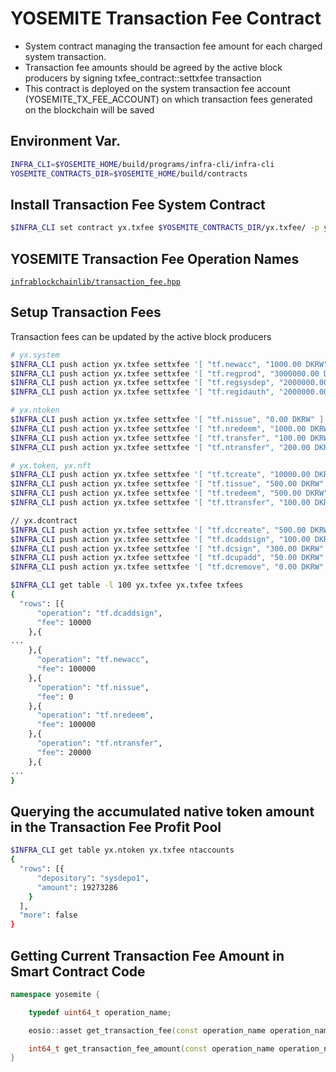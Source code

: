 YOSEMITE Transaction Fee Contract
===

* System contract managing the transaction fee amount for each charged system transaction.
* Transaction fee amounts should be agreed by the active block producers by signing txfee_contract::settxfee transaction
* This contract is deployed on the system transaction fee account (YOSEMITE_TX_FEE_ACCOUNT) on which transaction fees generated on the blockchain will be saved

Environment Var.
---

```bash
INFRA_CLI=$YOSEMITE_HOME/build/programs/infra-cli/infra-cli
YOSEMITE_CONTRACTS_DIR=$YOSEMITE_HOME/build/contracts
```

Install Transaction Fee System Contract
---
```bash
$INFRA_CLI set contract yx.txfee $YOSEMITE_CONTRACTS_DIR/yx.txfee/ -p yx.txfee@active
```

YOSEMITE Transaction Fee Operation Names
---
[`infrablockchainlib/transaction_fee.hpp`](../../contracts/infrablockchainlib/transaction_fee.hpp)

Setup Transaction Fees
---

Transaction fees can be updated by the active block producers

```bash
# yx.system
$INFRA_CLI push action yx.txfee settxfee '[ "tf.newacc", "1000.00 DKRW" ]' -p yosemite@active
$INFRA_CLI push action yx.txfee settxfee '[ "tf.regprod", "3000000.00 DKRW" ]' -p yosemite@active
$INFRA_CLI push action yx.txfee settxfee '[ "tf.regsysdep", "2000000.00 DKRW" ]' -p yosemite@active
$INFRA_CLI push action yx.txfee settxfee '[ "tf.regidauth", "2000000.00 DKRW" ]' -p yosemite@active

# yx.ntoken
$INFRA_CLI push action yx.txfee settxfee '[ "tf.nissue", "0.00 DKRW" ]' -p yosemite@active
$INFRA_CLI push action yx.txfee settxfee '[ "tf.nredeem", "1000.00 DKRW" ]' -p yosemite@active
$INFRA_CLI push action yx.txfee settxfee '[ "tf.transfer", "100.00 DKRW" ]' -p yosemite@active
$INFRA_CLI push action yx.txfee settxfee '[ "tf.ntransfer", "200.00 DKRW" ]' -p yosemite@active

# yx.token, yx.nft
$INFRA_CLI push action yx.txfee settxfee '[ "tf.tcreate", "10000.00 DKRW" ]' -p yosemite@active
$INFRA_CLI push action yx.txfee settxfee '[ "tf.tissue", "500.00 DKRW" ]' -p yosemite@active
$INFRA_CLI push action yx.txfee settxfee '[ "tf.tredeem", "500.00 DKRW" ]' -p yosemite@active
$INFRA_CLI push action yx.txfee settxfee '[ "tf.ttransfer", "100.00 DKRW" ]' -p yosemite@active

// yx.dcontract
$INFRA_CLI push action yx.txfee settxfee '[ "tf.dccreate", "500.00 DKRW" ]' -p yosemite@active
$INFRA_CLI push action yx.txfee settxfee '[ "tf.dcaddsign", "100.00 DKRW" ]' -p yosemite@active
$INFRA_CLI push action yx.txfee settxfee '[ "tf.dcsign", "300.00 DKRW" ]' -p yosemite@active
$INFRA_CLI push action yx.txfee settxfee '[ "tf.dcupadd", "50.00 DKRW" ]' -p yosemite@active
$INFRA_CLI push action yx.txfee settxfee '[ "tf.dcremove", "0.00 DKRW" ]' -p yosemite@active

$INFRA_CLI get table -l 100 yx.txfee yx.txfee txfees
{
  "rows": [{
      "operation": "tf.dcaddsign",
      "fee": 10000
    },{
...
    },{
      "operation": "tf.newacc",
      "fee": 100000
    },{
      "operation": "tf.nissue",
      "fee": 0
    },{
      "operation": "tf.nredeem",
      "fee": 100000
    },{
      "operation": "tf.ntransfer",
      "fee": 20000
    },{
...
}

```

Querying the accumulated native token amount in the Transaction Fee Profit Pool
---

```bash
$INFRA_CLI get table yx.ntoken yx.txfee ntaccounts
{
  "rows": [{
      "depository": "sysdepo1",
      "amount": 19273286
    }
  ],
  "more": false
}
```

Getting Current Transaction Fee Amount in Smart Contract Code
---

```cpp
namespace yosemite {

    typedef uint64_t operation_name;

    eosio::asset get_transaction_fee(const operation_name operation_name);

    int64_t get_transaction_fee_amount(const operation_name operation_name);
}
``` 